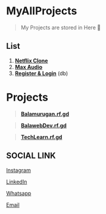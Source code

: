 # MyAllProjects

> My Projects are stored in Here 💌

## List

1. **[Netflix Clone](https://github.com/balamuruganpm/Netflix-Clone)**
2. **[Max Audio](https://github.com/balamuruganpm/MaxAudio)**
3. **[Register & Login]()** (db)

# Projects
> **[Balamurugan.rf.gd](https://balamurugan.rf.gd)**

> **[BalawebDev.rf.gd](https://balawebdev.rf.gd)**

> **[TechLearn.rf.gd](https://TechLearn.rf.gd)**
  

## SOCIAL LINK

[Instagram](https://instagram.com/balaselfie_bd)

[LinkedIn](https://www.linkedin.com/in/balamurugan-p-m)

[Whatsapp](https://wa.me/+919677804820)

[Email](mailto:balamuruganedsty@gmail.com)
